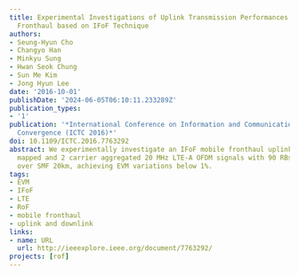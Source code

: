 ```yaml
---
title: Experimental Investigations of Uplink Transmission Performances in a Mobile
  Fronthaul based on IFoF Technique
authors:
- Seung-Hyun Cho
- Changyo Han
- Minkyu Sung
- Hwan Seok Chung
- Sun Me Kim
- Jong Hyun Lee
date: '2016-10-01'
publishDate: '2024-06-05T06:10:11.233289Z'
publication_types:
- '1'
publication: '*International Conference on Information and Communication Technology
  Convergence (ICTC 2016)*'
doi: 10.1109/ICTC.2016.7763292
abstract: We experimentally investigate an IFoF mobile fronthaul uplink, where 64-QAM
  mapped and 2 carrier aggregated 20 MHz LTE-A OFDM signals with 90 RBs are transmitted
  over SMF 20km, achieving EVM variations below 1%.
tags:
- EVM
- IFoF
- LTE
- RoF
- mobile fronthaul
- uplink and downlink
links:
- name: URL
  url: http://ieeexplore.ieee.org/document/7763292/
projects: [rof]
---
```

